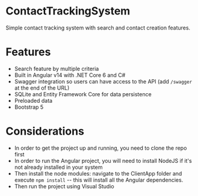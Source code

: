 # ContactTrackingSystem
Simple contact tracking system with search and contact creation features.

# Features
* Search feature by multiple criteria
* Built in Angular v14 with .NET Core 6 and C#
* Swagger integration so users can have access to the API (add `/swagger` at the end of the URL)
* SQLite and Entity Framework Core for data persistence
* Preloaded data
* Bootstrap 5

# Considerations
* In order to get the project up and running, you need to clone the repo first
* In order to run the Angular project, you will need to install NodeJS if it's not already installed in your system
* Then install the node modules: navigate to the ClientApp folder and execute `npm install` -- this will install all the Angular dependencies.
* Then run the project using Visual Studio
